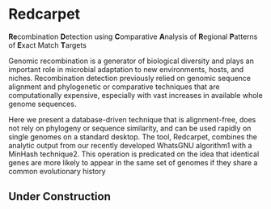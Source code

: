 # Redcarpet
**Re**combination **D**etection using **C**omparative **A**nalysis of **R**egional **P**atterns of **E**xact Match **T**argets

Genomic recombination is a generator of biological diversity and plays an important role in microbial adaptation to new environments, hosts, and niches. Recombination detection previously relied on genomic sequence alignment and phylogenetic or comparative techniques that are computationally expensive, especially with vast increases in available whole genome sequences.

Here we present a database-driven technique that is alignment-free, does not rely on phylogeny or sequence similarity, and can be used rapidly on single genomes on a standard desktop. The tool, Redcarpet, combines the analytic output from our recently developed WhatsGNU algorithm1 with a MinHash technique2. This operation is predicated on the idea that identical genes are more likely to appear in the same set of genomes if they share a common evolutionary history


## Under Construction
